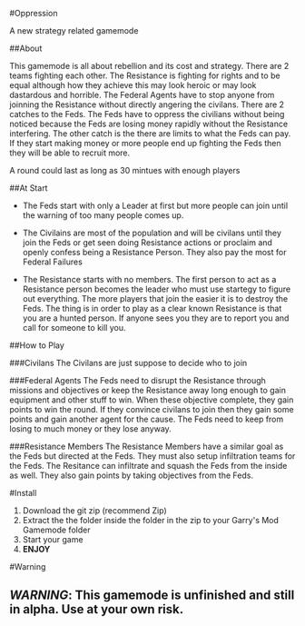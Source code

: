 #Oppression

A new strategy related gamemode

##About

This gamemode is all about rebellion and its cost and strategy. There are 2 teams fighting each other. The Resistance is fighting for rights and to be equal although how they achieve this may look heroic or may look dastardous and horrible. The Federal Agents have to stop anyone from joinning the Resistance without directly angering the civilans. There are 2 catches to the Feds. The Feds have to oppress the civilians without being noticed because the Feds are losing money rapidly without the Resistance interfering. The other catch is the there are limits to what the Feds can pay. If they start making money or more people end up fighting the Feds then they will be able to recruit more.

A round could last as long as 30 mintues with enough players

##At Start

* The Feds start with only a Leader at first but more people can join until the warning of too many people comes up.

* The Civilains are most of the population and will be civilans until they join the Feds or get seen doing Resistance actions or proclaim and openly confess being a Resistance Person. They also pay the most for Federal Failures

* The Resistance starts with no members. The first person to act as a Resistance person becomes the leader who must use startegy to figure out everything. The more players that join the easier it is to destroy the Feds. The thing is in order to play as a clear known Resistance is that you are a hunted person. If anyone sees you they are to report you and call for someone to kill you.


##How to Play

###Civilans
The Civilans are just suppose to decide who to join

###Federal Agents
The Feds need to disrupt the Resistance through missions and objectives or keep the Resistance away long enough to gain equipment and other stuff to win. When these objective complete, they gain points to win the round. If they convince civilans to join then they gain some points and gain another agent for the cause. The Feds need to keep from losing to much money or they lose anyway.

###Resistance Members
The Resistance Members have a similar goal as the Feds but directed at the Feds. They must also setup infiltration teams for the Feds. The Resitance can infiltrate and squash the Feds from the inside as well. They also gain points by taking objectives from the Feds.

#Install

1. Download the git zip (recommend Zip)
2. Extract the the folder inside the folder in the zip to your Garry's Mod Gamemode folder
3. Start your game
4. **ENJOY**

#Warning

## **_WARNING_**: This gamemode is unfinished and still in alpha. Use at your own risk.
